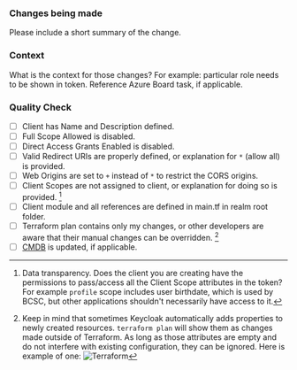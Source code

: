 ### Changes being made

Please include a short summary of the change.

### Context

What is the context for those changes? For example: particular role needs to be shown in token. Reference Azure Board task, if applicable.
 
### Quality Check

- [ ] Client has Name and Description defined.
- [ ] Full Scope Allowed is disabled.
- [ ] Direct Access Grants Enabled is disabled.
- [ ] Valid Redirect URIs are properly defined, or explanation for `*` (allow all) is provided. 
- [ ] Web Origins are set to `+` instead of `*` to restrict the CORS origins.
- [ ] Client Scopes are not assigned to client, or explanation for doing so is provided. [^1]
- [ ] Client module and all references are defined in main.tf in realm root folder.
- [ ] Terraform plan contains only my changes, or other developers are aware that their manual changes can be overridden. [^2]
- [ ] [CMDB](https://cmdb.hlth.gov.bc.ca/cmdbuildProd/ui/#classes/Application/cards) is updated, if applicable.

[^1]: Data transparency. Does the client you are creating have the permissions to pass/access all the Client Scope attributes in the token? For example `profile` scope includes user birthdate, which is used by BCSC, but other applications shouldn't necessarily have access to it.


[^2]: Keep in mind that sometimes Keycloak automatically adds properties to newly created resources. `terraform plan` will show them as changes made outside of Terraform. As long as those attributes are empty and do not interfere with existing configuration, they can be ignored. Here is example of one:
![Terraform](https://user-images.githubusercontent.com/52381251/236051457-cdf91ff2-adc1-4ec0-b648-bfbcd7c55198.png)
